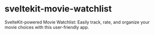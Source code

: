 # sveltekit-movie-watchlist
SvelteKit-powered Movie Watchlist: Easily track, rate, and organize your movie choices with this user-friendly app.
